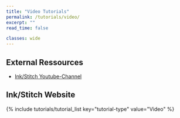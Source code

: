 ```yaml
---
title: "Video Tutorials"
permalink: /tutorials/video/
excerpt: ""
read_time: false

classes: wide
---
```

## External Ressources

* [Ink/Stitch Youtube-Channel](https://www.youtube.com/channel/UCJCDCFuT_xQoI55e10HRiRw)

## Ink/Stitch Website

{% include tutorials/tutorial_list key="tutorial-type" value="Video" %}
